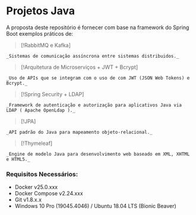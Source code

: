 # Projetos Java

A proposta deste repositório é fornecer com base na framework do Spring Boot exemplos práticos de:

> [!RabbitMQ e Kafka]

    _Sistemas de comunicação assíncrona entre sistemas distribuidos._

> [!Arquitetura de Microserviços + JWT + Bcrypt]

    _Uso de APIs que se integram com o uso de com JWT (JSON Web Tokens) e Bcrypt._

> [!Spring Security + LDAP]

    _Framework de autenticação e autorização para aplicativos Java via LDAP ( Apache OpenLdap )._

> [!JPA]

    _API padrão do Java para mapeamento objeto-relacional._

> [!Thymeleaf]

    _Engine de modelo Java para desenvolvimento web baseado em XML, XHTML e HTML5._

### Requisitos Necessários:

- Docker v25.0.xxx
- Docker Compose v2.24.xxx
- Git v1.8.x.x
- Windows 10 Pro (19045.4046) / Ubuntu 18.04 LTS (Bionic Beaver)